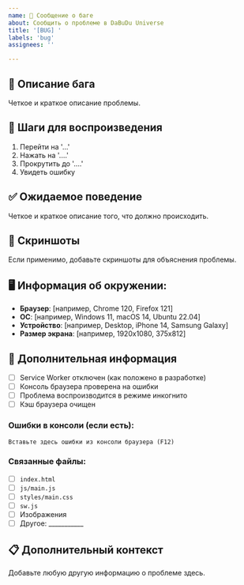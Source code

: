 ```yaml
---
name: 🐛 Сообщение о баге
about: Сообщить о проблеме в DaBuDu Universe
title: '[BUG] '
labels: 'bug'
assignees: ''

---
```


## 🐛 Описание бага
Четкое и краткое описание проблемы.

## 🔄 Шаги для воспроизведения
1. Перейти на '...'
2. Нажать на '....'
3. Прокрутить до '....'
4. Увидеть ошибку

## ✅ Ожидаемое поведение
Четкое и краткое описание того, что должно происходить.

## 📱 Скриншоты
Если применимо, добавьте скриншоты для объяснения проблемы.

## 🖥️ Информация об окружении:
- **Браузер**: [например, Chrome 120, Firefox 121]
- **ОС**: [например, Windows 11, macOS 14, Ubuntu 22.04]
- **Устройство**: [например, Desktop, iPhone 14, Samsung Galaxy]
- **Размер экрана**: [например, 1920x1080, 375x812]

## 🔧 Дополнительная информация
- [ ] Service Worker отключен (как положено в разработке)
- [ ] Консоль браузера проверена на ошибки
- [ ] Проблема воспроизводится в режиме инкогнито
- [ ] Кэш браузера очищен

### Ошибки в консоли (если есть):
```
Вставьте здесь ошибки из консоли браузера (F12)
```

### Связанные файлы:
- [ ] `index.html`
- [ ] `js/main.js`
- [ ] `styles/main.css`
- [ ] `sw.js`
- [ ] Изображения
- [ ] Другое: ___________

## 📋 Дополнительный контекст
Добавьте любую другую информацию о проблеме здесь. 